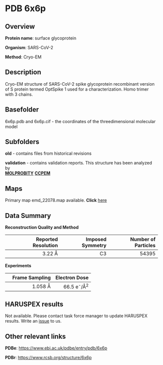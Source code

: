 # PDB 6x6p

## Overview

**Protein name**: surface glycoprotein

**Organism**: SARS-CoV-2

**Method**: Cryo-EM

## Description

Cryo-EM structure of SARS-CoV-2 spike glycoprotein recombinant version of S protein termed OptSpike 1 used for a characterization. Homo trimer with 3 chains.

## Basefolder

6x6p.pdb and 6x6p.cif - the coordinates of the threedimensional molecular model

## Subfolders



**old** - contains files from historical revisions

**validation** - contains validation reports. This structure has been analyzed by <br>  [**MOLPROBITY**](https://github.com/thorn-lab/coronavirus_structural_task_force/tree/master/pdb/surface_glycoprotein/SARS-CoV-2/6x6p/validation/molprobity)   [**CCPEM**](https://github.com/thorn-lab/coronavirus_structural_task_force/tree/master/pdb/surface_glycoprotein/SARS-CoV-2/6x6p/validation/ccpem-validation)



## Maps

Primary map emd_22078.map available. **Click** [here](http://ftp.wwpdb.org/pub/emdb/structures/EMD-22078/map/) 

## Data Summary
**Reconstruction Quality and Method**

|   | Reported Resolution | Imposed Symmetry | Number of Particles |
|---|-------------:|----------------:|--------------:|
|   |3.22 Å|C3|54395|

**Experiments**

|   | Frame Sampling | Electron Dose |
|---|-------------:|----------------:|
|   |1.058 Å|66.5 e<sup>-</sup>/Å<sup>2</sup>|

## HARUSPEX results

Not available. Please contact task force manager to update HARUSPEX results. Write an [issue](https://github.com/thorn-lab/coronavirus_structural_task_force/issues) to us.

## Other relevant links 
**PDBe**:  https://www.ebi.ac.uk/pdbe/entry/pdb/6x6p
 
**PDBr**: https://www.rcsb.org/structure/6x6p 
